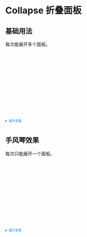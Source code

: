 
<style>
  details > summary:first-of-type {
      font-size: 10px;
      padding: 8px 0;
      cursor: pointer;
      color: #1989fa;
  }
</style>
# Collapse 折叠面板
## 基础用法
每次能展开多个面板。
<div>
    <div>
        <tass-collapse :posts="list" :types="true">
           <div style="height: 200px"></div>
        </tass-collapse>
    </div>
</div>

<script>
export default {
  data() {
    return {
      list: [{
      title: '标题1',
      body: 'Consistent with real life: in line with the process and logic of real life, and comply with languages and habits that',
      id: 1
    },
    {
      title: '标题2',
      body: 'Operation feedback: enable the users to clearly perceive their operations by style updates and interactive ',
      id: 2
    },
    {
      title: '标题3',
      body: 'Simplify the process: keep operating process simple and intuitive;Definite and clear: enunciate your intentions clearly so that the users can quickly',
      id: 3
    },
    {
      title: '标题4',
      body: 'Decision making: giving advices about operations is acceptable, but do not make decisions for the users;Controlled consequences: users should be granted the',
      id: 4
    }
   ]
    }
  }
}
</script>
<details>
<summary>展开查看</summary>

```vue
<template>
    <div>
      <tass-collapse :posts="list" :types="true">
         <div style="height: 200px"></div>
      </tass-collapse>
    </div>
</template>

<script lang="ts" setup>
   const list = ref([
    {
      title: '标题1',
      body: 'Consistent with real life: in line with the process and logic of real life, and comply with languages and habits that',
      id: 1
    },
    {
      title: '标题2',
      body: 'Operation feedback: enable the users to clearly perceive their operations by style updates and interactive ',
      id: 2
    },
    {
      title: '标题3',
      body: 'Simplify the process: keep operating process simple and intuitive;Definite and clear: enunciate your intentions clearly so that the users can quickly',
      id: 3
    },
    {
      title: '标题4',
      body: 'Decision making: giving advices about operations is acceptable, but do not make decisions for the users;Controlled consequences: users should be granted the',
      id: 4
    }
  ]);
</script>
```
</details>

## 手风琴效果
每次只能展开一个面板。
<div>
    <div>
      <tass-collapse :posts="list" :types="false">
         <div style="height: 200px"></div>
      </tass-collapse>
    </div>
</div>


<details>
<summary>展开查看</summary>

```vue
<template>
    <div>
      <tass-collapse :posts="list" :types="false">
         <div style="height: 200px"></div>
      </tass-collapse>
    </div>
</template>

<script lang="ts" setup>
   const list = ref([
    {
      title: '标题1',
      body: 'Consistent with real life: in line with the process and logic of real life, and comply with languages and habits that',
      id: 1
    },
    {
      title: '标题2',
      body: 'Operation feedback: enable the users to clearly perceive their operations by style updates and interactive ',
      id: 2
    },
    {
      title: '标题3',
      body: 'Simplify the process: keep operating process simple and intuitive;Definite and clear: enunciate your intentions clearly so that the users can quickly',
      id: 3
    },
    {
      title: '标题4',
      body: 'Decision making: giving advices about operations is acceptable, but do not make decisions for the users;Controlled consequences: users should be granted the',
      id: 4
    }
  ]);
</script>
```
</details>